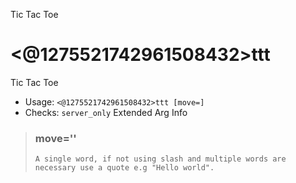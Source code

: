 Tic Tac Toe

# <@1275521742961508432>ttt
Tic Tac Toe <br/>
 - Usage: `<@1275521742961508432>ttt [move=]`
 - Checks: `server_only`
Extended Arg Info
> ### move=''
> ```
> A single word, if not using slash and multiple words are necessary use a quote e.g "Hello world".
> ```
